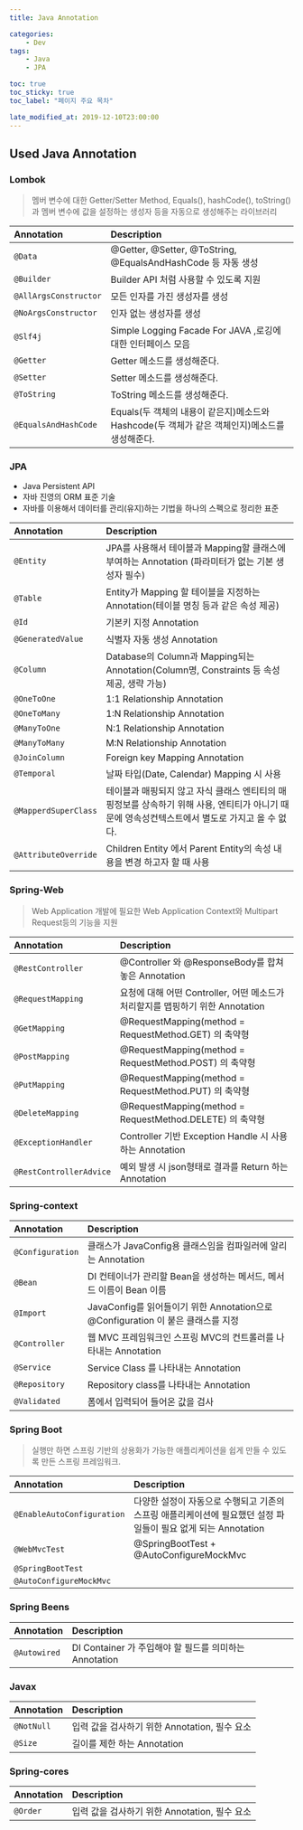 ```yaml
---
title: Java Annotation

categories:
    - Dev
tags:
    - Java
    - JPA

toc: true
toc_sticky: true
toc_label: "페이지 주요 목차"

late_modified_at: 2019-12-10T23:00:00
---
```


## Used Java Annotation ##

### Lombok ###

> 멤버 변수에 대한 Getter/Setter Method, Equals(), hashCode(), toString() 과 멤버 변수에 값을 설정하는 생성자 등을 자동으로 생성해주는 라이브러리

| Annotation | Description |
| :--- | :--------------------------------------------------------- |
| `@Data` | @Getter, @Setter, @ToString, @EqualsAndHashCode 등 자동 생성 |
| `@Builder` | Builder API 처럼 사용할 수 있도록 지원 |
| `@AllArgsConstructor` | 모든 인자를 가진 생성자를 생성 |
| `@NoArgsConstructor` | 인자 없는 생성자를 생성 |
| `@Slf4j` | Simple Logging Facade For JAVA ,로깅에 대한 인터페이스 모음 |
| `@Getter` | Getter 메소드를 생성해준다. |
| `@Setter` | Setter 메소드를 생성해준다. |
| `@ToString` | ToString 메소드를 생성해준다. |
| `@EqualsAndHashCode` | Equals(두 객체의 내용이 같은지)메소드와 Hashcode(두 객체가 같은 객체인지)메소드를 생성해준다.  |

### JPA ###

* Java Persistent API
* 자바 진영의 ORM 표준 기술
* 자바를 이용해서 데이터를 관리(유지)하는 기법을 하나의 스펙으로 정리한 표준

| Annotation | Description |
| :--- | :--------------------------------------------------------- |
| `@Entity` | JPA를 사용해서 테이블과 Mapping할 클래스에 부여하는 Annotation (파라미터가 없는 기본 생성자 필수) |
| `@Table` | Entity가 Mapping 할 테이블을 지정하는 Annotation(테이블 명칭 등과 같은 속성 제공) |
| `@Id` | 기본키 지정 Annotation |
| `@GeneratedValue` | 식별자 자동 생성 Annotation |
| `@Column` | Database의 Column과 Mapping되는 Annotation(Column명, Constraints 등 속성 제공, 생략 가능) |
| `@OneToOne` | 1:1 Relationship Annotation |
| `@OneToMany` | 1:N Relationship Annotation |
| `@ManyToOne` | N:1 Relationship Annotation |
| `@ManyToMany` | M:N Relationship Annotation |
| `@JoinColumn` | Foreign key Mapping Annotation |
| `@Temporal` | 날짜 타입(Date, Calendar) Mapping 시 사용 |
| `@MapperdSuperClass` | 테이블과 매핑되지 않고 자식 클래스 엔티티의 매핑정보를 상속하기 위해 사용, 엔티티가 아니기 때문에 영속성컨텍스트에서 별도로 가지고 올 수 없다. |
| `@AttributeOverride` | Children Entity 에서 Parent Entity의 속성 내용을 변경 하고자 할 때 사용 |

### Spring-Web ###

> Web Application 개발에 필요한 Web Application Context와 Multipart Request등의 기능을 지원

| Annotation | Description |
| :--- | :--------------------------------------------------------- |
| `@RestController` | @Controller 와 @ResponseBody를 합쳐놓은 Annotation |
| `@RequestMapping` | 요청에 대해 어떤 Controller, 어떤 메소드가 처리할지를 맵핑하기 위한 Annotation |
| `@GetMapping` | @RequestMapping(method = RequestMethod.GET) 의 축약형 |
| `@PostMapping` | @RequestMapping(method = RequestMethod.POST) 의 축약형 |
| `@PutMapping` | @RequestMapping(method = RequestMethod.PUT) 의 축약형 |
| `@DeleteMapping` | @RequestMapping(method = RequestMethod.DELETE) 의 축약형 |
| `@ExceptionHandler` | Controller 기반 Exception Handle 시 사용하는 Annotation |
| `@RestControllerAdvice` | 예외 발생 시 json형태로 결과를 Return 하는 Annotation |

### Spring-context ###

| Annotation | Description |
| :--- | :--------------------------------------------------- |
| `@Configuration` | 클래스가 JavaConfig용 클래스임을 컴파일러에 알리는 Annotation |
| `@Bean` | DI 컨테이너가 관리할 Bean을 생성하는 메서드, 메서드 이름이 Bean 이름 |
| `@Import` | JavaConfig를 읽어들이기 위한 Annotation으로 @Configuration 이 붙은 클래스를 지정 |
| `@Controller` | 웹 MVC 프레임워크인 스프링 MVC의 컨트롤러를 나타내는 Annotation |
| `@Service` | Service Class 를 나타내는 Annotation |
| `@Repository` | Repository class를 나타내는 Annotation |
| `@Validated` | 폼에서 입력되어 들어온 값을 검사 |

### Spring Boot ###

> 실행만 하면 스프링 기반의 상용화가 가능한 애플리케이션을 쉽게 만들 수 있도록 만든 스프링 프레임워크.

| Annotation | Description |
| :--- | :---------------------------------------------------- |
| `@EnableAutoConfiguration` | 다양한 설정이 자동으로 수행되고 기존의 스프링 애플리케이션에 필요했던 설정 파일들이 필요 없게 되는 Annotation |
| `@WebMvcTest` | @SpringBootTest + @AutoConfigureMockMvc |
| `@SpringBootTest` |  |
| `@AutoConfigureMockMvc` |  |

### Spring Beens ###

| Annotation | Description |
| :--- | :----------------------------------------|
| `@Autowired` | DI Container 가 주입해야 할 필드를 의미하는 Annotation |

### Javax ###

| Annotation | Description |
| :--- | :----------------------------------------|
| `@NotNull` | 입력 값을 검사하기 위한 Annotation, 필수 요소 |
| `@Size` | 길이를 제한 하는 Annotation |

### Spring-cores ###

| Annotation | Description |
| :--- | :----------------------------------------|
| `@Order` | 입력 값을 검사하기 위한 Annotation, 필수 요소 |
